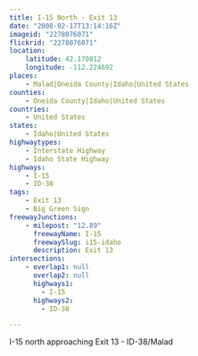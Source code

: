 ```yaml
---
title: I-15 North - Exit 13
date: "2008-02-17T13:14:16Z"
imageid: "2278076071"
flickrid: "2278076071"
location:
    latitude: 42.170812
    longitude: -112.224692
places:
    - Malad|Oneida County|Idaho|United States
counties:
    - Oneida County|Idaho|United States
countries:
    - United States
states:
    - Idaho|United States
highwaytypes:
    - Interstate Highway
    - Idaho State Highway
highways:
    - I-15
    - ID-38
tags:
    - Exit 13
    - Big Green Sign
freewayJunctions:
    - milepost: "12.89"
      freewayName: I-15
      freewaySlug: i15-idaho
      description: Exit 13
intersections:
    - overlap1: null
      overlap2: null
      highways1:
        - I-15
      highways2:
        - ID-38

---
```

I-15 north approaching Exit 13 - ID-38/Malad